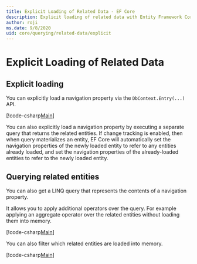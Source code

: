 ```yaml
---
title: Explicit Loading of Related Data - EF Core
description: Explicit loading of related data with Entity Framework Core
author: roji
ms.date: 9/8/2020
uid: core/querying/related-data/explicit
---
```

# Explicit Loading of Related Data

## Explicit loading

You can explicitly load a navigation property via the `DbContext.Entry(...)` API.

[!code-csharp[Main](../../../../samples/core/Querying/RelatedData/Program.cs#Eager)]

You can also explicitly load a navigation property by executing a separate query that returns the related entities. If change tracking is enabled, then when query materializes an entity, EF Core will automatically set the navigation properties of the newly loaded entity to refer to any entities already loaded, and set the navigation properties of the already-loaded entities to refer to the newly loaded entity.

## Querying related entities

You can also get a LINQ query that represents the contents of a navigation property.

It allows you to apply additional operators over the query. For example applying an aggregate operator over the related entities without loading them into memory.

[!code-csharp[Main](../../../../samples/core/Querying/RelatedData/Program.cs#NavQueryAggregate)]

You can also filter which related entities are loaded into memory.

[!code-csharp[Main](../../../../samples/core/Querying/RelatedData/Program.cs#NavQueryFiltered)]
